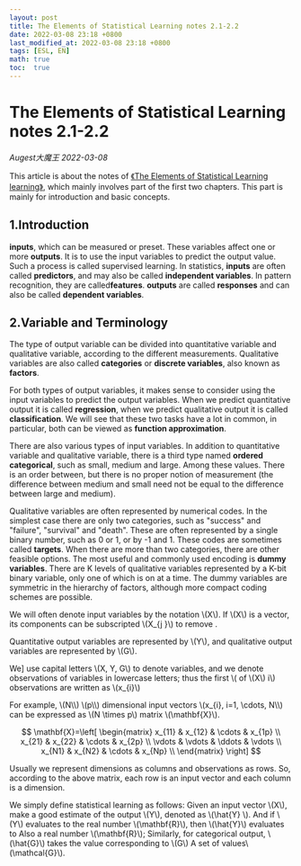 ```yaml
---
layout: post
title: The Elements of Statistical Learning notes 2.1-2.2
date: 2022-03-08 23:18 +0800
last_modified_at: 2022-03-08 23:18 +0800
tags: [ESL, EN]
math: true
toc:  true
---
```


# The Elements of Statistical Learning notes 2.1-2.2

*Augest大魔王 2022-03-08*

This article is about the notes of [《The Elements of Statistical Learning learning》](https://github.com/dr-jiahaoCHEN/Mathematics-and-Statistics/blob/main/book%26notes/The%20Elements%20of%20Statistical%20Learning/(Springer%20Series%20in%20Statistics)%20Trevor%20Hastie%2C%20%20Robert%20Tibshirani%2C%20Jerome%20Friedman%20-%20The%20Elements%20of%20%20Statistical%20Learning_%20%20Data%20Mining%2C%20Inference%2C%20and%20Prediction.-Springer%20(2013).pdf), which mainly involves part of the first two chapters. This part is mainly for introduction and basic concepts.

## 1.Introduction
**inputs**, which can be measured or preset. These variables affect one or more **outputs**. It is to use the input variables to predict the output value. Such a process is called supervised learning. In statistics, **inputs** are often called **predictors**, and may also be called **independent variables**. In pattern recognition, they are called**features**. **outputs** are called **responses** and can also be called **dependent variables**.


## 2.Variable and Terminology

The type of output variable can be divided into quantitative variable and qualitative variable, according to the different measurements. Qualitative variables are also called **categories** or **discrete variables**, also known as **factors**.

For both types of output variables, it makes sense to consider using the input variables to predict the output variables. When we predict quantitative output it is called **regression**, when we predict qualitative output it is called **classification**. We will see that these two tasks have a lot in common, in particular, both can be viewed as **function approximation**.

There are also various types of input variables. In addition to quantitative variable and qualitative variable, there is a third type named  **ordered categorical**, such as small, medium and large. Among these values. There is an order between, but there is no proper notion of measurement (the difference between medium and small need not be equal to the difference between large and medium).

Qualitative variables are often represented by numerical codes. In the simplest case there are only two categories, such as "success" and "failure", "survival" and "death". These are often represented by a single binary number, such as 0 or 1, or by -1 and 1. These codes are sometimes called **targets**. When there are more than two categories, there are other feasible options. The most useful and commonly used encoding is **dummy variables**. There are K levels of qualitative variables represented by a K-bit binary variable, only one of which is on at a time. The dummy variables are symmetric in the hierarchy of factors, although more compact coding schemes are possible.

We will often denote input variables by the notation \\\(X\\\). If \\\(X\\\) is a vector, its components can be subscripted \\\(X_{j }\\\) to remove .

Quantitative output variables are represented by \\\(Y\\\), and qualitative output variables are represented by \\\(G\\\).

We] use capital letters \\\(X, Y, G\\\) to denote variables, and we denote observations of variables in lowercase letters; thus the first \\\( of \\\(X\\\) i\\\) observations are written as \\\(x_{i}\\\)

For example, \\\(N\\\\) \\\(p\\\\) dimensional input vectors \\\(x_{i}, i=1, \cdots, N\\\\) can be expressed as \\\(N \times p\\\) matrix \\\(\mathbf{X}\\\).

$$
\mathbf{X}=\left[
\begin{matrix}
 x_{11}      &  x_{12}      & \cdots &  x_{1p}      \\
 x_{21}      &  x_{22}      & \cdots &  x_{2p}      \\
 \vdots & \vdots & \ddots & \vdots \\
  x_{N1}      & x_{N2}      & \cdots & x_{Np}      \\
\end{matrix}
\right]
$$

Usually we represent dimensions as columns and observations as rows. So, according to the above matrix, each row is an input vector and each column is a dimension.

We simply define statistical learning as follows: Given an input vector \\\(X\\\), make a good estimate of the output \\\(Y\\\), denoted as \\\(\hat{Y} \\\). And if \\\(Y\\\) evaluates to the real number \\\(\mathbf{R}\\\), then \\\(\hat{Y}\\\) evaluates to Also a real number \\\(\mathbf{R}\\\); Similarly, for categorical output, \\\(\hat{G}\\\) takes the value corresponding to \\\(G\\\) A set of values\\\(\mathcal{G}\\\).